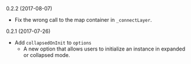 0.2.2 (2017-08-07)
  * Fix the wrong call to the map container in `_connectLayer`.

0.2.1 (2017-07-26)
  * Add `collapsedOnInit` to `options`
    - A new option that allows users to initialize an instance in expanded or collapsed mode.
